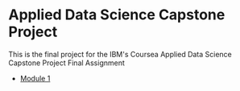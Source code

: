 # Applied Data Science Capstone Project

This is the final project for the IBM's Coursea Applied Data Science Capstone Project Final Assignment

* [Module 1](https://github.com/shansenromu/Data-Science/blob/main/Applied-Data-Science-Capstone/jupyter-labs-spacex-data-collection-api.ipynb)
